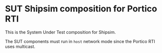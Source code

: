 # SUT Shipsim composition for Portico RTI

This is the System Under Test composition for Shipsim.

The SUT components must run in `host` network mode since the Portico RTI uses multicast.
